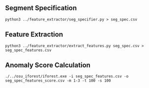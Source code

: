 ## Segment Specification

`python3 ../feature_extractor/seg_specifier.py > seg_spec.csv`

## Feature Extraction

`python3 ../feature_extractor/extract_features.py seg_spec.csv > seg_spec_features.csv`

## Anomaly Score Calculation

`./../osu_iforest/iforest.exe -i seg_spec_features.csv -o seg_spec_features_score.csv -m 1-3 -t 100 -s 100`
